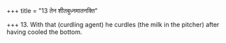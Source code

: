 +++
title = "13 तेन शीतबुध्नमातनक्ति"

+++
13. With that (curdling agent) he curdles (the milk in the pitcher) after having cooled the bottom.  
